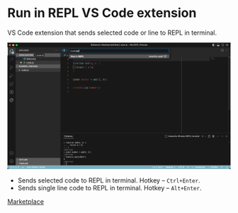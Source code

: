 # Run in REPL VS Code extension

VS Code extension that sends selected code or line to REPL in terminal.

![Screenshot](https://raw.githubusercontent.com/shixiongfei/vscode-runrepl/master/images/screenshot.png)

* Sends selected code to REPL in terminal. Hotkey – `Ctrl+Enter`.
* Sends single line code to REPL in terminal. Hotkey – `Alt+Enter`.

[Marketplace](https://marketplace.visualstudio.com/items?itemName=shixiongfei.vscode-runrepl)
